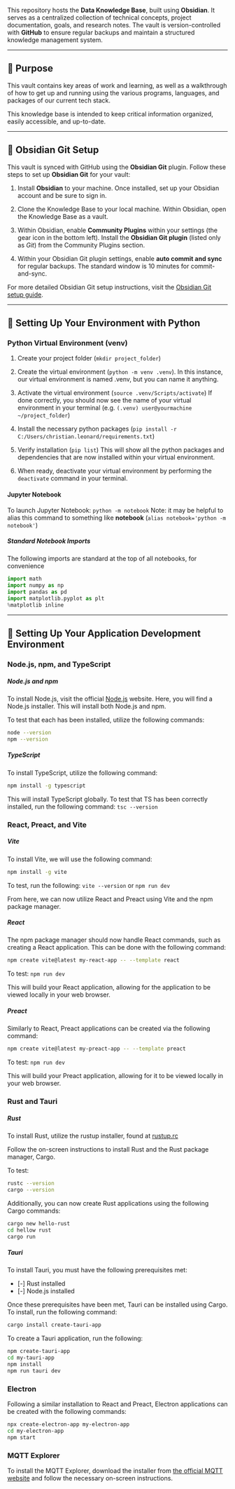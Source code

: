 This repository hosts the **Data Knowledge Base**, built using **Obsidian**. It serves as a centralized collection of technical concepts, project documentation, goals, and research notes. The vault is version-controlled with **GitHub** to ensure regular backups and maintain a structured knowledge management system.

---

## **🔹 Purpose**

This vault contains key areas of work and learning, as well as a walkthrough of how to get up and running using the various programs, languages, and packages of our current tech stack.

This knowledge base is intended to keep critical information organized, easily accessible, and up-to-date.

---

## **🔹 Obsidian Git Setup**

This vault is synced with GitHub using the **Obsidian Git** plugin. Follow these steps to set up **Obsidian Git** for your vault:

1. Install **Obsidian** to your machine. Once installed, set up your Obsidian account and be sure to sign in.
    
2. Clone the Knowledge Base to your local machine. Within Obsidian, open the Knowledge Base as a vault.
    
3. Within Obsidian, enable **Community Plugins** within your settings (the gear icon in the bottom left). Install the **Obsidian Git plugin** (listed only as *Git*) from the Community Plugins section.
    
4. Within your Obsidian Git plugin settings, enable **auto commit and sync** for regular backups. The standard window is 10 minutes for commit-and-sync.
    

For more detailed Obsidian Git setup instructions, visit the [Obsidian Git setup guide](https://publish.obsidian.md/git-doc/Start+here).

---

## **🔹 Setting Up Your Environment with Python**

### Python Virtual Environment (venv)
1. Create your project folder (`mkdir project_folder`)
   
2. Create the virtual environment (`python -m venv .venv`). 
	   In this instance, our virtual environment is named .venv, but you can name it anything.
   
3.  Activate the virtual environment (`source .venv/Scripts/activate`)
	   If done correctly, you should now see the name of your virtual environment in your terminal (e.g. `(.venv) user@yourmachine ~/project_folder`) 
   
4. Install the necessary python packages (`pip install -r C:/Users/christian.leonard/requirements.txt`)
   
5. Verify installation (`pip list`) 
	   This will show all the python packages and dependencies that are now installed within your virtual environment.
   
6. When ready, deactivate your virtual environment by performing the `deactivate` command in your terminal.

#### Jupyter Notebook
To launch Jupyter Notebook: `python -m notebook`
Note: it may be helpful to alias this command to something like **notebook** (`alias notebook='python -m notebook'`)

##### Standard Notebook Imports
The following imports are standard at the top of all notebooks, for convenience
```python 
import math
import numpy as np
import pandas as pd
import matplotlib.pyplot as plt
%matplotlib inline
```

---
## **🔹 Setting Up Your Application Development Environment**

### Node.js, npm, and TypeScript

##### Node.js and npm
To install Node.js, visit the official [Node.js](https://nodejs.org/) website.
Here, you will find a Node.js installer. This will install both Node.js and npm.

To test that each has been installed, utilize the following commands:
```bash
node --version
npm --version
```
##### TypeScript
To install TypeScript, utilize the following command:
```bash
npm install -g typescript
```
This will install TypeScript globally. To test that TS has been correctly installed, run the following command: `tsc --version`


### React, Preact, and Vite
##### Vite
To install Vite, we will use the following command:
```bash
npm install -g vite
```
To test, run the following: `vite --version` or `npm run dev`

From here, we can now utilize React and Preact using Vite and the npm package manager.

##### React
The npm package manager should now handle React commands, such as creating a React application. This can be done with the following command:
```bash
npm create vite@latest my-react-app -- --template react
```

To test: `npm run dev`

This will build your React application, allowing for the application to be viewed locally in your web browser.

##### Preact
Similarly to React, Preact applications can be created via the following command:
```bash
npm create vite@latest my-preact-app -- --template preact
```

To test: `npm run dev`

This will build your Preact application, allowing for it to be viewed locally in your web browser.

### Rust and Tauri

##### Rust
To install Rust, utilize the rustup installer, found at [rustup.rc](https://rustup.rs/)

Follow the on-screen instructions to install Rust and the Rust package manager, Cargo.

To test: 
```bash
rustc --version
cargo --version
```

Additionally, you can now create Rust applications using the following Cargo commands:
```bash
cargo new hello-rust
cd hellow rust
cargo run
```
##### Tauri
To install Tauri, you must have the following prerequisites met:
- [-] Rust installed
- [-] Node.js installed

Once these prerequisites have been met, Tauri can be installed using Cargo. To install, run the following command:
```bash
cargo install create-tauri-app
```
To create a Tauri application, run the following:
```bash
npm create-tauri-app
cd my-tauri-app
npm install
npm run tauri dev
```
### Electron
Following a similar installation to React and Preact, Electron applications can be created with the following commands:
```bash
npx create-electron-app my-electron-app
cd my-electron-app
npm start
```

### MQTT Explorer
To install the MQTT Explorer, download the installer from [the official MQTT website](https://mqtt-explorer.com/) and follow the necessary on-screen instructions.